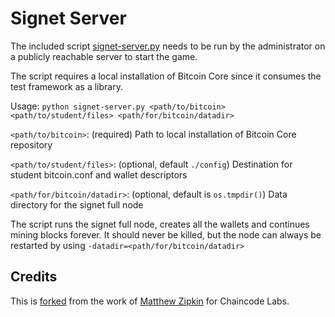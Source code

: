 # Signet Server

The included script [signet-server.py](./signet-server.py) needs to be run by the administrator on a publicly reachable server to start the game.

The script requires a local installation of Bitcoin Core since it consumes the test framework as a library.

Usage: `python signet-server.py <path/to/bitcoin> <path/to/student/files> <path/for/bitcoin/datadir>`

`<path/to/bitcoin>`: (required) Path to local installation of Bitcoin Core repository

`<path/to/student/files>`: (optional, default `./config`) Destination for student bitcoin.conf and wallet descriptors

`<path/for/bitcoin/datadir>`: (optional, default is `os.tmpdir()`) Data directory for the signet full node

The script runs the signet full node, creates all the wallets and continues mining blocks forever. It should never be killed, but the node can always be restarted by using `-datadir=<path/for/bitcoin/datadir>`

## Credits

This is [forked](https://github.com/chaincodelabs/signet-wallet-project) from the work of [Matthew Zipkin](https://github.com/chaincodelabs/signet-wallet-project) for Chaincode Labs.
